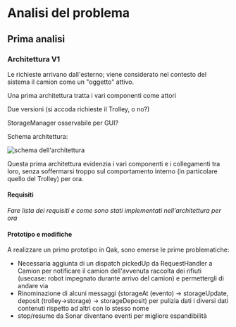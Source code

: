 # Analisi del problema

## Prima analisi

### Architettura V1

Le richieste arrivano dall'esterno; viene considerato nel contesto del sistema il camion come un "oggetto" attivo. 

Una prima architettura tratta i vari componenti come attori

Due versioni (si accoda richieste il Trolley, o no?)

StorageManager osservabile per GUI?

Schema architettura:

![schema dell'architettura](doc/img/architettura1.jpg)

Questa prima architettura evidenzia i vari componenti e i collegamenti tra loro, senza soffermarsi troppo sul comportamento interno (in particolare quello del Trolley) per ora.

#### Requisiti

*Fare lista dei requisiti e come sono stati implementati nell'architettura per ora*

#### Prototipo e modifiche

A realizzare un primo prototipo in Qak, sono emerse le prime problematiche: 

- Necessaria aggiunta di un dispatch pickedUp da RequestHandler a Camion per notificare il camion dell'avvenuta raccolta dei rifiuti (usecase: robot impegnato durante arrivo del camion) e permettergli di andare via
- Rinominazione di alcuni messaggi (storageAt (evento) -> storageUpdate, deposit (trolley->storage) -> storageDeposit) per pulizia dati i diversi dati contenuti rispetto ad altri con lo stesso nome
- stop/resume da Sonar diventano eventi per migliore espandibilità
